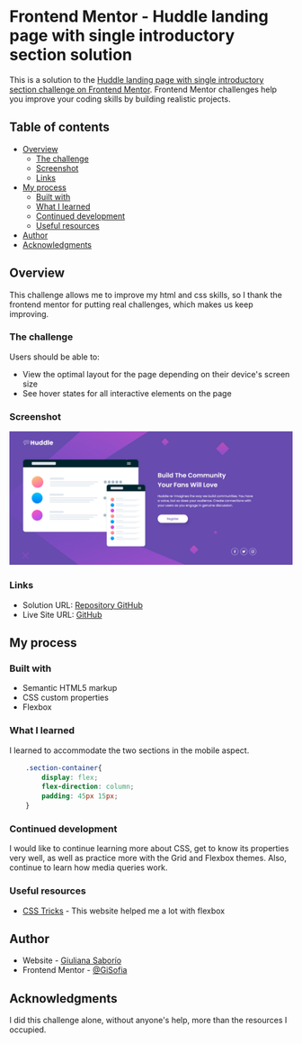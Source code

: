# Frontend Mentor - Huddle landing page with single introductory section solution

This is a solution to the [Huddle landing page with single introductory section challenge on Frontend Mentor](https://www.frontendmentor.io/challenges/huddle-landing-page-with-a-single-introductory-section-B_2Wvxgi0). Frontend Mentor challenges help you improve your coding skills by building realistic projects. 

## Table of contents

- [Overview](#overview)
  - [The challenge](#the-challenge)
  - [Screenshot](#screenshot)
  - [Links](#links)
- [My process](#my-process)
  - [Built with](#built-with)
  - [What I learned](#what-i-learned)
  - [Continued development](#continued-development)
  - [Useful resources](#useful-resources)
- [Author](#author)
- [Acknowledgments](#acknowledgments)

## Overview

This challenge allows me to improve my html and css skills, so I thank the frontend mentor for putting real challenges, which makes us keep improving.


### The challenge

Users should be able to:

- View the optimal layout for the page depending on their device's screen size
- See hover states for all interactive elements on the page

### Screenshot

![](./assets/images/screenshot_solution.png)

### Links

- Solution URL: [Repository GitHub](https://github.com/GiSofia/HuddleLandingPage)
- Live Site URL: [GitHub](https://gisofia.github.io/HuddleLandingPage/)

## My process

### Built with

- Semantic HTML5 markup
- CSS custom properties
- Flexbox


### What I learned

I learned to accommodate the two sections in the mobile aspect.

```css
    .section-container{
        display: flex;
        flex-direction: column;
        padding: 45px 15px;
    }
```

### Continued development

I would like to continue learning more about CSS, get to know its properties very well, as well as practice more with the Grid and Flexbox themes. Also, continue to learn how media queries work.

### Useful resources

- [CSS Tricks](https://css-tricks.com/snippets/css/a-guide-to-flexbox/) - This website helped me a lot with flexbox

## Author

- Website - [Giuliana Saborío](https://gisofia.github.io/portfolio/)
- Frontend Mentor - [@GiSofia](https://www.frontendmentor.io/profile/GiSofia)

## Acknowledgments

I did this challenge alone, without anyone's help, more than the resources I occupied.
